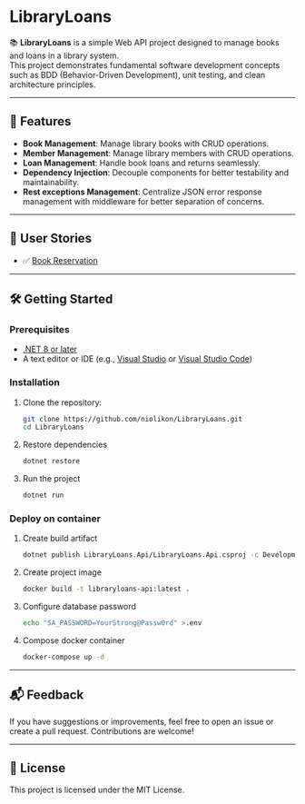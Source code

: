 # LibraryLoans

📚 **LibraryLoans** is a simple Web API project designed to manage books and loans in a library system.  
This project demonstrates fundamental software development concepts such as BDD (Behavior-Driven Development), unit testing, and clean architecture principles.

---

## 🚀 Features

- **Book Management**: Manage library books with CRUD operations.
- **Member Management**: Manage library members with CRUD operations.
- **Loan Management**: Handle book loans and returns seamlessly.
- **Dependency Injection**: Decouple components for better testability and maintainability.
- **Rest exceptions Management**: Centralize JSON error response management with middleware for better separation of concerns.

---

## 📖 User Stories

- ✅ [Book Reservation](https://github.com/niolikon/LibraryLoans/issues/1)

---

## 🛠️ Getting Started

### Prerequisites

- [.NET 8 or later](https://dotnet.microsoft.com/download)
- A text editor or IDE (e.g., [Visual Studio](https://visualstudio.microsoft.com/) or [Visual Studio Code](https://code.visualstudio.com/))

### Installation

1. Clone the repository:
   ```bash
   git clone https://github.com/niolikon/LibraryLoans.git
   cd LibraryLoans
   ```
   
2. Restore dependencies
   ```bash
   dotnet restore
   ```
   
4. Run the project
   ```bash
   dotnet run
   ```
   
### Deploy on container
   
1. Create build artifact
   ```bash
   dotnet publish LibraryLoans.Api/LibraryLoans.Api.csproj -c Development -o ./output
   ```
   
2. Create project image
   ```bash
   docker build -t libraryloans-api:latest .
   ```
   
3. Configure database password
   ```bash
   echo "SA_PASSWORD=YourStrong@Passw0rd" >.env
   ```
   
4. Compose docker container
   ```bash
   docker-compose up -d
   ```

---

## 📬 Feedback

If you have suggestions or improvements, feel free to open an issue or create a pull request. Contributions are welcome!

---

## 📝 License

This project is licensed under the MIT License.
